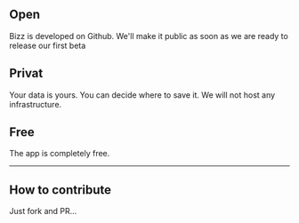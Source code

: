 ## Open

Bizz is developed on Github. We'll make it public as soon as we are ready to release our first beta

## Privat

Your data is yours. You can decide where to save it. We will not host any infrastructure.

## Free

The app is completely free.

---

## How to contribute

Just fork and PR...
